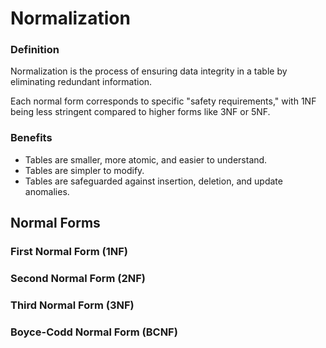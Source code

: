 # Normalization

### Definition

Normalization is the process of ensuring data integrity in a table by eliminating redundant information.

Each normal form corresponds to specific "safety requirements," with 1NF being less stringent compared to higher forms like 3NF or 5NF.

### Benefits

- Tables are smaller, more atomic, and easier to understand.
- Tables are simpler to modify.
- Tables are safeguarded against insertion, deletion, and update anomalies.

## Normal Forms

### First Normal Form (1NF)

### Second Normal Form (2NF)

### Third Normal Form (3NF)

### Boyce-Codd Normal Form (BCNF)

